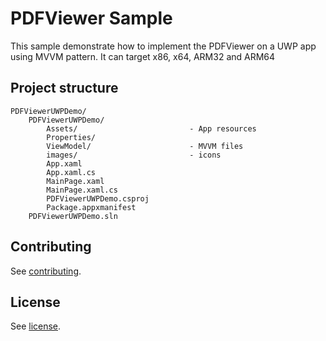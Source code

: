 # PDFViewer Sample

This sample demonstrate how to implement the PDFViewer on a UWP app using MVVM pattern.
It can target x86, x64, ARM32 and ARM64

## Project structure
```
PDFViewerUWPDemo/
	PDFViewerUWPDemo/
		Assets/							- App resources
		Properties/						
		ViewModel/						- MVVM files
		images/							- icons
		App.xaml
		App.xaml.cs
		MainPage.xaml
		MainPage.xaml.cs
		PDFViewerUWPDemo.csproj
		Package.appxmanifest
	PDFViewerUWPDemo.sln
```

## Contributing

See [contributing](./CONTRIBUTING.md).

## License

See [license](./LICENSE).